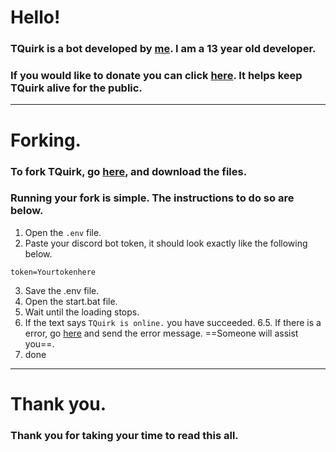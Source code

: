 # Hello!

### TQuirk is a bot developed by [me](https://github.com/mintxshi). I am a 13 year old developer.

### If you would like to donate you can click [here](https://patreon.com/mintxshi). It helps keep TQuirk alive for the public.
----------------------------------------------------------------
# Forking.

### To fork TQuirk, go [here](https://github.com/Mintxshi/TQuirk/releases/new), and download the files.
### Running your fork is simple. The instructions to do so are below.
1. Open the `.env` file.
2. Paste your discord bot token, it should look exactly like the following below.
```env
token=Yourtokenhere
```
3. Save the .env file.
4. Open the start.bat file.
5. Wait until the loading stops.
6. If the text says `TQuirk is online.` you have succeeded.
6.5. If there is a error, go [here](https://vixen.wtf/discord.html) and send the error message. ==Someone will assist you==.
7. done
----------------------------------------------------------------
# Thank you.

### Thank you for taking your time to read this all.